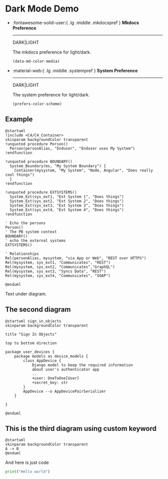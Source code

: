 
# Dark Mode Demo

<div class="grid cards" markdown>

-   :fontawesome-solid-user:{ .lg .middle .mkdocspref } __Mkdocs Preference__

    ---

    DARK|LIGHT
    
    The mkdocs preference for light/dark.

    `(data-md-color-media)`

    


-   :material-web:{ .lg .middle .systempref } __System Preference__

    ---

    DARK|LIGHT

    The system preference for light/dark.

    `(prefers-color-scheme)`



</div>


## Example

```puml
@startuml
!include <C4/C4_Container>
skinparam backgroundColor transparent
!unquoted procedure Person()
  Person(personAlias, "Enduser", "Enduser uses My System")
!endfunction

!unquoted procedure BOUNDARY()
  System_Boundary(ms, "My System Boundary") {
    Container(mysystem, "My System", "Node, Angular", "Does really cool things")
  }
!endfunction

!unquoted procedure EXTSYSTEMS()
  System_Ext(sys_ext1, "Ext System 1", "Does things")
  System_Ext(sys_ext2, "Ext System 2", "Does things")
  System_Ext(sys_ext3, "Ext System 3", "Does things")
  System_Ext(sys_ext4, "Ext System 4", "Does things")
!endfunction

' Echo the persons
Person()
' The PB system context
BOUNDARY()
' echo the external systems
EXTSYSTEMS()

' Relationships
Rel(personAlias, mysystem, "via App or Web", "REST over HTTPS")
Rel(mysystem, sys_ext1, "Communicates", "REST")
Rel(mysystem, sys_ext2, "Communicates","GraphQL")
Rel(mysystem, sys_ext3, "Syncs Data", "REST")
Rel(mysystem, sys_ext4, "Communicates", "SOAP")

@enduml

```

Text under diagram.

## The second diagram

```puml
@startuml sign_in_objects
skinparam backgroundColor transparent

title "Sign In Objects"

top to bottom direction

package user_devices {
    package models as device_models {
        class AppDevice {
            Django model to keep the required information
            about user's authenticator app
            ..
            +user: OneToOne[User]
            +secret_key: str
        }
        AppDevice --o AppDevicePairSerializer
    }

}

@enduml
```

## This is the third diagram using custom keyword

```plantuml
@startuml
skinparam backgroundColor transparent
A -> B
@enduml
```

And here is just code

```python
print("Hello world")
```
